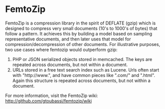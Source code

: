 # FemtoZip

FemtoZip is a compression library in the spirit of DEFLATE (gzip) which is designed to compress very small documents (10's to 1000's of bytes) that follow a pattern. It achieves this by building a model based on sampling representative documents, and then later uses that model for compression/decompression of other documents. For illustrative purposes, two use cases where femtozip would outperform gzip:

   1. PHP or JSON serialized objects stored in memcached. The keys are repeated across documents, but not within a document.
   2. URLs stored in a free text search index such as Lucene. Urls often start with "http://www.", and have common pieces like ".com/" and ".html". Again this structure is repeated across documents, but not within a document.

For more information, visit the FemtoZip wiki: http://github.com/gtoubassi/femtozip/wiki
